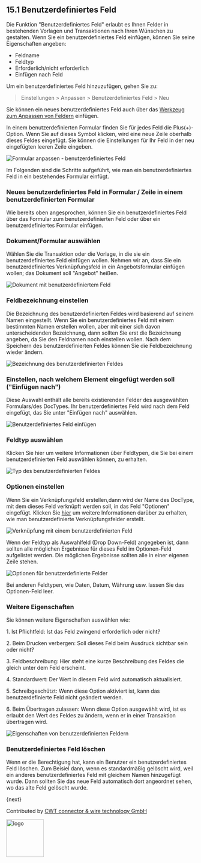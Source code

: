 ## 15.1 Benutzerdefiniertes Feld

Die Funktion "Benutzerdefiniertes Feld" erlaubt es Ihnen Felder in bestehenden Vorlagen und Transaktionen nach Ihren Wünschen zu gestalten. Wenn Sie ein benutzerdefiniertes Feld einfügen, können Sie seine Eigenschaften angeben:

* Feldname
* Feldtyp
* Erforderlich/nicht erforderlich
* Einfügen nach Feld

Um ein benutzerdefiniertes Feld hinzuzufügen, gehen Sie zu:

> Einstellungen > Anpassen > Benutzerdefiniertes Feld > Neu

Sie können ein neues benutzerdefiniertes Feld auch über das [Werkzeug zum Anpassen von Feldern](https://erpnext.com/customize-erpnext/customize-form) einfügen.

In einem benutzerdefinierten Formular finden Sie für jedes Feld die Plus(+)-Option. Wenn Sie auf dieses Symbol klicken, wird eine neue Zeile oberhalb dieses Feldes eingefügt. Sie können die Einstellungen für Ihr Feld in der neu eingefügten leeren Zeile eingeben.

![Formular anpassen - benutzerdefiniertes Feld]({{docs_base_url}}/assets/old_images/erpnext/customize-form-custom-field.png)

Im Folgenden sind die Schritte aufgeführt, wie man ein benutzerdefiniertes Feld in ein bestehendes Formular einfügt.

### Neues benutzerdefiniertes Feld in Formular / Zeile in einem benutzerdefinierten Formular

Wie bereits oben angesprochen, können Sie ein benutzerdefiniertes Feld über das Formular zum benutzerdefinierten Feld oder über ein benutzerdefiniertes Formular einfügen.

### Dokument/Formular auswählen

Wählen Sie die Transaktion oder die Vorlage, in die sie ein benutzerdefiniertes Feld einfügen wollen. Nehmen wir an, dass Sie ein benutzerdefiniertes Verknüpfungsfeld in ein Angebotsformular einfügen wollen; das Dokument soll "Angebot" heißen.

![Dokument mit benutzerdefiniertem Feld]({{docs_base_url}}/assets/old_images/erpnext/custom-field-document.png)

### Feldbezeichnung einstellen

Die Bezeichnung des benutzerdefinierten Feldes wird basierend auf seinem Namen eingestellt. Wenn Sie ein benutzerdefiniertes Feld mit einem bestimmten Namen erstellen wollen, aber mit einer sich davon unterscheidenden Bezeichnung, dann sollten Sie erst die Bezeichnung angeben, da Sie den Feldnamen noch einstellen wollen. Nach dem Speichern des benutzerdefinierten Feldes können Sie die Feldbezeichnung wieder ändern.

![Bezeichnung des benutzerdefinierten Feldes]({{docs_base_url}}/assets/old_images/erpnext/custom-field-label.png)

### Einstellen, nach welchem Element eingefügt werden soll ("Einfügen nach")

Diese Auswahl enthält alle bereits existierenden Felder des ausgewählten Formulars/des DocTypes. Ihr benutzerdefiniertes Feld wird nach dem Feld eingefügt, das Sie unter "Einfügen nach" auswählen.

![Benutzerdefiniertes Feld einfügen]({{docs_base_url}}/assets/old_images/erpnext/custom-field-insert.png)

### Feldtyp auswählen

Klicken Sie hier um weitere Informationen über Feldtypen, die Sie bei einem benutzerdefinierten Feld auswählen können, zu erhalten.

![Typ des benutzerdefinierten Feldes]({{docs_base_url}}/assets/old_images/erpnext/custom-field-type.png)

### Optionen einstellen

Wenn Sie ein Verknüpfungsfeld erstellen,dann wird der Name des DocType, mit dem dieses Feld verknüpft werden soll, in das Feld "Optionen" eingefügt. Klicken Sie [hier](https://erpnext.com/kb/customize/creating-custom-link-field) um weitere Informationen darüber zu erhalten, wie man benutzerdefinierte Verknüpfungsfelder erstellt.

![Verknüpfung mit einem benutzerdefinierten Feld]({{docs_base_url}}/assets/old_images/erpnext/custom-field-link.png)

Wenn der Feldtyp als Auswahlfeld (Drop Down-Feld) angegeben ist, dann sollten alle möglichen Ergebnisse für dieses Feld im Optionen-Feld aufgelistet werden. Die möglichen Ergebnisse sollten alle in einer eigenen Zeile stehen.

![Optionen für benutzerdefinierte Felder]({{docs_base_url}}/assets/old_images/erpnext/custom-field-option.png)

Bei anderen Feldtypen, wie Daten, Datum, Währung usw. lassen Sie das Optionen-Feld leer.

### Weitere Eigenschaften

Sie können weitere Eigenschaften auswählen wie:

1\. Ist Pflichtfeld: Ist das Feld zwingend erforderlich oder nicht?

2\. Beim Drucken verbergen: Soll dieses Feld beim Ausdruck sichtbar sein oder nicht?

3\. Feldbeschreibung: Hier steht eine kurze Beschreibung des Feldes die gleich unter dem Feld erscheint.

4\. Standardwert: Der Wert in diesem Feld wird automatisch aktualisiert.

5\. Schreibgeschützt: Wenn diese Option aktiviert ist, kann das benutzerdefinierte Feld nicht geändert werden.

6\. Beim Übertragen zulassen: Wenn diese Option ausgewählt wird, ist es erlaubt den Wert des Feldes zu ändern, wenn er in einer Transaktion übertragen wird.

![Eigenschaften von benutzerdefinierten Feldern]({{docs_base_url}}/assets/old_images/erpnext/custom-field-properties.png)

### Benutzerdefiniertes Feld löschen

Wenn er die Berechtigung hat, kann ein Benutzer ein benutzerdefiniertes Feld löschen. Zum Beisiel dann, wenn es standardmäßig gelöscht wird, weil ein anderes benutzerdefiniertes Feld mit gleichem Namen hinzugefügt wurde. Dann sollten Sie das neue Feld automatisch dort angeordnet sehen, wo das alte Feld gelöscht wurde.

{next}

Contributed by <A HREF="http://www.cwt-kabel.de">CWT connector & wire technology GmbH</A>

<A HREF="http://www.cwt-kabel.de"><IMG alt="logo" src="http://www.cwt-assembly.com/sites/all/images/logo.png" height=100></A>
